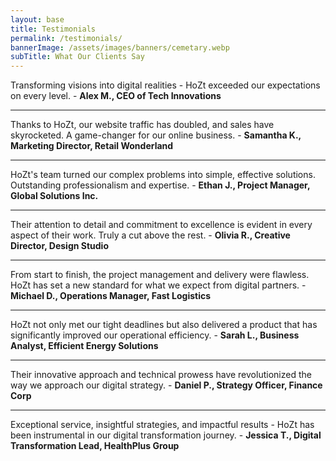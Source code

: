 ```yaml
---
layout: base
title: Testimonials
permalink: /testimonials/
bannerImage: /assets/images/banners/cemetary.webp
subTitle: What Our Clients Say
---
```


Transforming visions into digital realities - HoZt exceeded our expectations on every level. - **Alex M., CEO of Tech Innovations**

---

Thanks to HoZt, our website traffic has doubled, and sales have skyrocketed. A game-changer for our online business. - **Samantha K., Marketing Director, Retail Wonderland**

---

HoZt's team turned our complex problems into simple, effective solutions. Outstanding professionalism and expertise. - **Ethan J., Project Manager, Global Solutions Inc.**

---

Their attention to detail and commitment to excellence is evident in every aspect of their work. Truly a cut above the rest. - **Olivia R., Creative Director, Design Studio**

---

From start to finish, the project management and delivery were flawless. HoZt has set a new standard for what we expect from digital partners. - **Michael D., Operations Manager, Fast Logistics**

---

HoZt not only met our tight deadlines but also delivered a product that has significantly improved our operational efficiency. - **Sarah L., Business Analyst, Efficient Energy Solutions**

---

Their innovative approach and technical prowess have revolutionized the way we approach our digital strategy. - **Daniel P., Strategy Officer, Finance Corp**

---

Exceptional service, insightful strategies, and impactful results - HoZt has been instrumental in our digital transformation journey. - **Jessica T., Digital Transformation Lead, HealthPlus Group**
